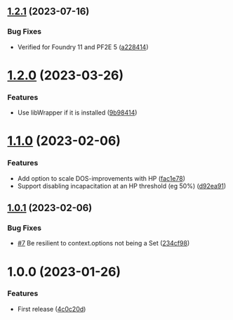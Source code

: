 ## [1.2.1](https://github.com/tyrielv/fvtt-pf2e-incapacitation-variants/compare/v1.2.0...v1.2.1) (2023-07-16)


### Bug Fixes

* Verified for Foundry 11 and PF2E 5 ([a228414](https://github.com/tyrielv/fvtt-pf2e-incapacitation-variants/commit/a22841440ec2d758fdbe2697c1ffca8b4feee507))

# [1.2.0](https://github.com/tyrielv/fvtt-pf2e-incapacitation-variants/compare/v1.1.0...v1.2.0) (2023-03-26)


### Features

* Use libWrapper if it is installed ([9b98414](https://github.com/tyrielv/fvtt-pf2e-incapacitation-variants/commit/9b98414a8005636eead4bce33f4227048df0a52d))

# [1.1.0](https://github.com/tyrielv/fvtt-pf2e-incapacitation-variants/compare/v1.0.1...v1.1.0) (2023-02-06)


### Features

* Add option to scale DOS-improvements with HP ([fac1e78](https://github.com/tyrielv/fvtt-pf2e-incapacitation-variants/commit/fac1e78fb62531d21cb96fcd4f7a778db4621e98))
* Support disabling incapacitation at an HP threshold (eg 50%) ([d92ea91](https://github.com/tyrielv/fvtt-pf2e-incapacitation-variants/commit/d92ea914f1f5782726133c79c0194bc14778f36f))

## [1.0.1](https://github.com/tyrielv/fvtt-pf2e-incapacitation-variants/compare/v1.0.0...v1.0.1) (2023-02-06)


### Bug Fixes

* [#7](https://github.com/tyrielv/fvtt-pf2e-incapacitation-variants/issues/7) Be resilient to context.options not being a Set ([234cf98](https://github.com/tyrielv/fvtt-pf2e-incapacitation-variants/commit/234cf98d5e142b88f7aa01e556772bc71ac07bbe))

# 1.0.0 (2023-01-26)


### Features

* First release ([4c0c20d](https://github.com/tyrielv/fvtt-pf2e-incapacitation-variants/commit/4c0c20d46d7c533e493c634858e4c20a7f80788c))
